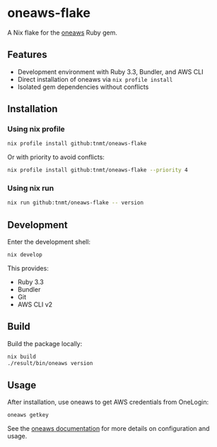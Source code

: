 # oneaws-flake

A Nix flake for the [oneaws](https://github.com/k1LoW/oneaws) Ruby gem.

## Features

- Development environment with Ruby 3.3, Bundler, and AWS CLI
- Direct installation of oneaws via `nix profile install`
- Isolated gem dependencies without conflicts

## Installation

### Using nix profile

```bash
nix profile install github:tnmt/oneaws-flake
```

Or with priority to avoid conflicts:

```bash
nix profile install github:tnmt/oneaws-flake --priority 4
```

### Using nix run

```bash
nix run github:tnmt/oneaws-flake -- version
```

## Development

Enter the development shell:

```bash
nix develop
```

This provides:
- Ruby 3.3
- Bundler
- Git
- AWS CLI v2

## Build

Build the package locally:

```bash
nix build
./result/bin/oneaws version
```

## Usage

After installation, use oneaws to get AWS credentials from OneLogin:

```bash
oneaws getkey
```

See the [oneaws documentation](https://github.com/k1LoW/oneaws) for more details on configuration and usage.